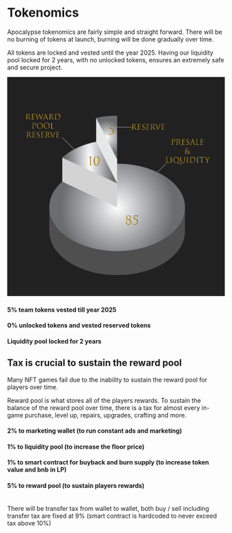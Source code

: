 # Tokenomics

Apocalypse tokenomics are fairly simple and straight forward. There will be no burning of tokens at launch, burning will be done gradually over time.

All tokens are locked and vested until the year 2025. Having our liquidity pool locked for 2 years, with no unlocked tokens, ensures an extremely safe and secure project.

![](<../.gitbook/assets/image (41).png>)

#### 5% team tokens vested till year 2025

#### 0% unlocked tokens and vested reserved tokens

#### Liquidity pool locked for 2 years



## Tax is crucial to sustain the reward pool

Many NFT games fail due to the inability to sustain the reward pool for players over time.

Reward pool is what stores all of the players rewards. To sustain the balance of the reward pool over time, there is a tax for almost every in-game purchase, level up, repairs, upgrades, crafting and more.

#### 2% to marketing wallet (to run constant ads and marketing)

#### 1% to liquidity pool (to increase the floor price)  &#x20;

#### 1% to smart contract for buyback and burn supply (to increase token value and bnb in LP)

#### 5% to reward pool (to sustain players rewards)

\
There will be transfer tax from wallet to wallet, both buy / sell including transfer tax are fixed at 9% (smart contract is hardcoded to never exceed tax above 10%)
